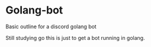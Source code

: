 # Golang-bot
Basic outline for a discord golang bot

Still studying go this is just to get a bot running in golang.
